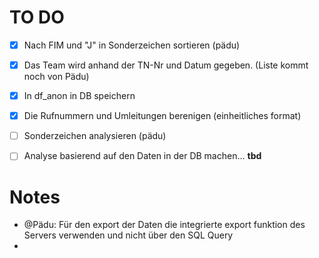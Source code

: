 # TO DO


- [x] Nach FIM und "J" in Sonderzeichen sortieren (pädu)
- [x] Das Team wird anhand der TN-Nr und Datum gegeben. (Liste kommt noch von Pädu)
- [x] In df_anon in DB speichern 
- [x] Die Rufnummern und Umleitungen berenigen (einheitliches format)
- [ ] Sonderzeichen analysieren (pädu)
- [ ] Analyse basierend auf den Daten in der DB machen... **tbd**



# Notes

- @Pädu: Für den export der Daten die integrierte export funktion des Servers verwenden und nicht über den SQL Query
- 